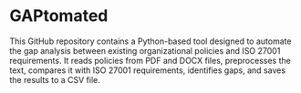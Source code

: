 # GAPtomated
This GitHub repository contains a Python-based tool designed to automate the gap analysis between existing organizational policies and ISO 27001 requirements. It reads policies from PDF and DOCX files, preprocesses the text, compares it with ISO 27001 requirements, identifies gaps, and saves the results to a CSV file.
